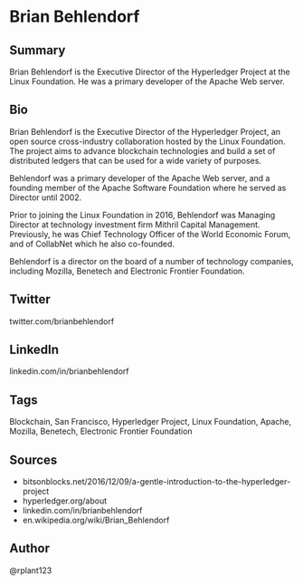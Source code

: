 # Brian Behlendorf

## Summary
Brian Behlendorf is the Executive Director of the Hyperledger Project at the Linux Foundation. He was a primary developer of the Apache Web server.

## Bio
Brian Behlendorf is the Executive Director of the Hyperledger Project, an open source cross-industry collaboration hosted by the Linux Foundation. The project aims to advance blockchain technologies and build a set of distributed ledgers that can be used for a wide variety of purposes.

Behlendorf was a primary developer of the Apache Web server, and a founding member of the Apache Software Foundation where he served as Director until 2002. 

Prior to joining the Linux Foundation in 2016, Behlendorf was Managing Director at technology investment firm Mithril Capital Management. Previously, he was Chief Technology Officer of the World Economic Forum, and of CollabNet which he also co-founded.

Behlendorf is a director on the board of a number of technology companies, including Mozilla, Benetech and Electronic Frontier Foundation. 

## Twitter
twitter.com/brianbehlendorf

## LinkedIn
linkedin.com/in/brianbehlendorf

## Tags
Blockchain, San Francisco, Hyperledger Project, Linux Foundation, Apache, Mozilla, Benetech, Electronic Frontier Foundation

## Sources
- bitsonblocks.net/2016/12/09/a-gentle-introduction-to-the-hyperledger-project
- hyperledger.org/about
- linkedin.com/in/brianbehlendorf
- en.wikipedia.org/wiki/Brian_Behlendorf 

## Author
@rplant123
